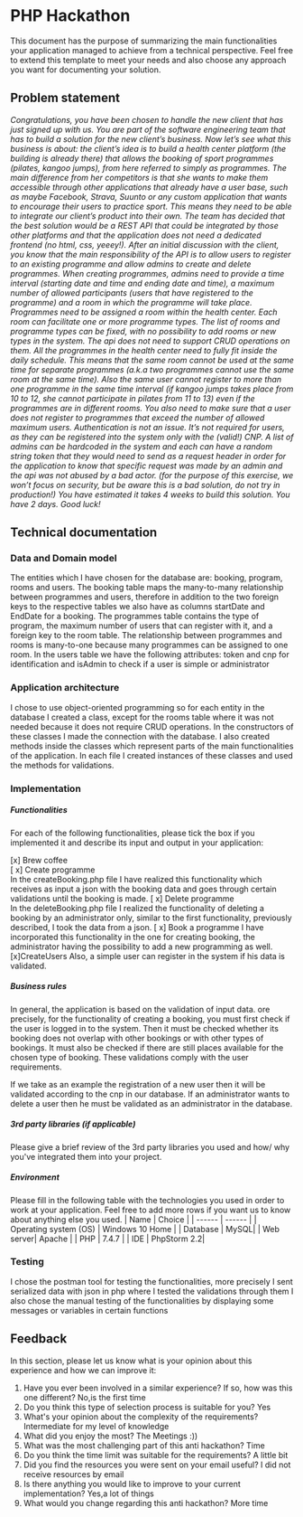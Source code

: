 # PHP Hackathon
This document has the purpose of summarizing the main functionalities your application managed to achieve from a technical perspective. Feel free to extend this template to meet your needs and also choose any approach you want for documenting your solution.

## Problem statement
*Congratulations, you have been chosen to handle the new client that has just signed up with us.  You are part of the software engineering team that has to build a solution for the new client’s business.
Now let’s see what this business is about: the client’s idea is to build a health center platform (the building is already there) that allows the booking of sport programmes (pilates, kangoo jumps), from here referred to simply as programmes. The main difference from her competitors is that she wants to make them accessible through other applications that already have a user base, such as maybe Facebook, Strava, Suunto or any custom application that wants to encourage their users to practice sport. This means they need to be able to integrate our client’s product into their own.
The team has decided that the best solution would be a REST API that could be integrated by those other platforms and that the application does not need a dedicated frontend (no html, css, yeeey!). After an initial discussion with the client, you know that the main responsibility of the API is to allow users to register to an existing programme and allow admins to create and delete programmes.
When creating programmes, admins need to provide a time interval (starting date and time and ending date and time), a maximum number of allowed participants (users that have registered to the programme) and a room in which the programme will take place.
Programmes need to be assigned a room within the health center. Each room can facilitate one or more programme types. The list of rooms and programme types can be fixed, with no possibility to add rooms or new types in the system. The api does not need to support CRUD operations on them.
All the programmes in the health center need to fully fit inside the daily schedule. This means that the same room cannot be used at the same time for separate programmes (a.k.a two programmes cannot use the same room at the same time). Also the same user cannot register to more than one programme in the same time interval (if kangoo jumps takes place from 10 to 12, she cannot participate in pilates from 11 to 13) even if the programmes are in different rooms. You also need to make sure that a user does not register to programmes that exceed the number of allowed maximum users.
Authentication is not an issue. It’s not required for users, as they can be registered into the system only with the (valid!) CNP. A list of admins can be hardcoded in the system and each can have a random string token that they would need to send as a request header in order for the application to know that specific request was made by an admin and the api was not abused by a bad actor. (for the purpose of this exercise, we won’t focus on security, but be aware this is a bad solution, do not try in production!)
You have estimated it takes 4 weeks to build this solution. You have 2 days. Good luck!*

## Technical documentation
### Data and Domain model
The entities which I have chosen for the database are: booking, program, rooms and users.
The booking table maps the many-to-many relationship between programmes and users, 
therefore in addition to the two foreign keys to the respective tables we also have as columns startDate and EndDate for a booking.
The programmes table contains the type of program, the maximum number of users that can register with it,
 and a foreign key to the room table. The relationship between programmes and rooms is many-to-one because many programmes can be assigned to one room.
In the users table we have the following attributes: token and cnp for identification and isAdmin to check if a user is simple or administrator

### Application architecture
I chose to use object-oriented programming so for each entity in the database I created a class, 
except for the rooms table where it was not needed because it does not require CRUD operations.
In the constructors of these classes I made the connection with the database.
I also created methods inside the classes
which represent parts of the main functionalities of the application.
In each file I created instances of these classes and used the methods for validations.
###  Implementation
##### Functionalities
For each of the following functionalities, please tick the box if you implemented it and describe its input and output in your application:

[x] Brew coffee \
[ x] Create programme \
In the createBooking.php file I have realized this functionality which receives as input a json with the booking data and goes through certain validations until the booking is made.
[ x] Delete programme \
In the deleteBooking.php file I realized the functionality of deleting a booking by an administrator only, similar to the first functionality, previously described, I took the data from a json.
[ x] Book a programme 
I have incorporated this functionality in the one for creating booking, the administrator having the possibility to add a new programming as well.
[x]CreateUsers
Also, a simple user can register in the system if his data is validated.

##### Business rules
In general, the application is based on the validation of input data.
ore precisely, for the functionality of creating a booking, you must first check if the user 
is logged in to the system.
Then it must be checked whether its booking does not overlap with other bookings or with other types of bookings.
It must also be checked if there are still places available for the chosen type of booking.
These validations comply with the user requirements.

If we take as an example the registration of a new user then it will be validated according to the cnp in our database.
If an administrator wants to delete a user then he must be validated as an administrator in the database.
##### 3rd party libraries (if applicable)
Please give a brief review of the 3rd party libraries you used and how/ why you've integrated them into your project.

##### Environment
Please fill in the following table with the technologies you used in order to work at your application. Feel free to add more rows if you want us to know about anything else you used.
| Name | Choice |
| ------ | ------ |
| Operating system (OS) | Windows 10 Home |
| Database  | MySQL|
| Web server| Apache |
| PHP |  7.4.7 |
| IDE |  PhpStorm 2.2|

### Testing
I chose the postman tool for testing the functionalities, more precisely I sent serialized data with json in php where I tested the validations through them
I also chose the manual testing of the functionalities by displaying some messages or variables in certain functions
## Feedback
In this section, please let us know what is your opinion about this experience and how we can improve it:

1. Have you ever been involved in a similar experience? If so, how was this one different?
No,is the first time
2. Do you think this type of selection process is suitable for you?
Yes
3. What's your opinion about the complexity of the requirements?
Intermediate for my level of knowledge
4. What did you enjoy the most?
The Meetings :))
5. What was the most challenging part of this anti hackathon?
Time
6. Do you think the time limit was suitable for the requirements?
A little bit
7. Did you find the resources you were sent on your email useful?
I did not receive resources by email
8. Is there anything you would like to improve to your current implementation?
Yes,a lot of things
9. What would you change regarding this anti hackathon?
More time

